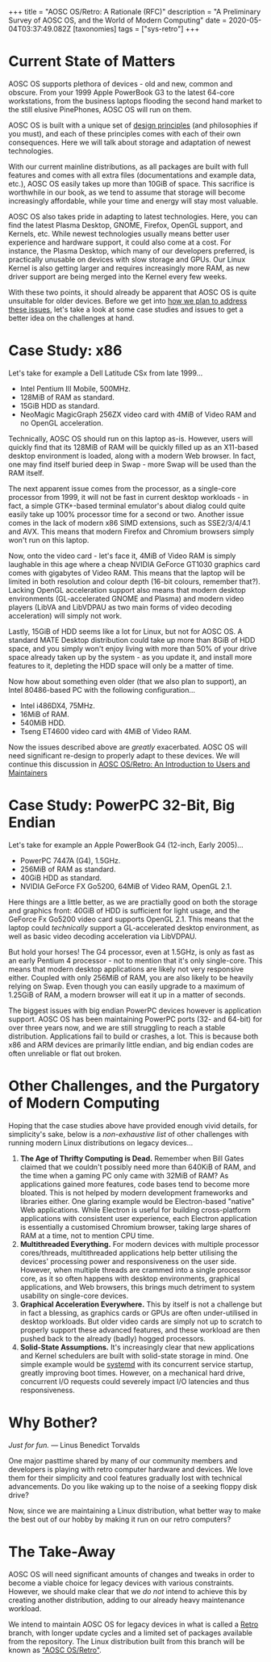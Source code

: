 +++
title = "AOSC OS/Retro: A Rationale (RFC)"
description = "A Preliminary Survey of AOSC OS, and the World of Modern Computing"
date = 2020-05-04T03:37:49.082Z
[taxonomies]
tags = ["sys-retro"]
+++

Current State of Matters
====

AOSC OS supports plethora of devices - old and new, common and obscure. From your 1999 Apple PowerBook G3 to the latest 64-core workstations, from the business laptops flooding the second hand market to the still elusive PinePhones, AOSC OS will run on them.

AOSC OS is built with a unique set of [design principles](/sys-is-aosc-os-right-for-me) (and philosophies if you must), and each of these principles comes with each of their own consequences. Here we will talk about storage and adaptation of newest technologies.

With our current mainline distributions, as all packages are built with full features and comes with all extra files (documentations and example data, etc.), AOSC OS easily takes up more than 10GiB of space. This sacrifice is worthwhile in our book, as we tend to assume that storage will become increasingly affordable, while your time and energy will stay most valuable.

AOSC OS also takes pride in adapting to latest technologies. Here, you can find the latest Plasma Desktop, GNOME, Firefox, OpenGL support, and Kernels, etc. While newest technologies usually means better user experience and hardware support, it could also come at a cost. For instance, the Plasma Desktop, which many of our developers preferred, is practically unusable on devices with slow storage and GPUs. Our Linux Kernel is also getting larger and requires increasingly more RAM, as new driver support are being merged into the Kernel every few weeks.

With these two points, it should already be apparent that AOSC OS is quite unsuitable for older devices. Before we get into [how we plan to address these issues](/sys-retro-intro), let's take a look at some case studies and issues to get a better idea on the challenges at hand.

Case Study: x86
=========

Let's take for example a Dell Latitude CSx from late 1999...

- Intel Pentium III Mobile, 500MHz.
- 128MiB of RAM as standard.
- 15GiB HDD as standard.
- NeoMagic MagicGraph 256ZX video card with 4MiB of Video RAM and no
  OpenGL acceleration.

Technically, AOSC OS should run on this laptop as-is. However, users will quickly find that its 128MiB of RAM will be quickly filled up as an X11-based desktop environment is loaded, along with a modern Web browser. In fact, one may find itself buried deep in Swap - more Swap will be used than the RAM itself.

The next apparent issue comes from the processor, as a single-core processor from 1999, it will not be fast in current desktop workloads - in fact, a simple GTK+-based terminal emulator's about dialog could quite easily take up 100% processor time for a second or two. Another issue comes in the lack of modern x86 SIMD extensions, such as SSE2/3/4/4.1 and AVX. This means that modern Firefox and Chromium browsers simply won't run on this laptop.

Now, onto the video card - let's face it, 4MiB of Video RAM is simply laughable in this age where a cheap NVIDIA GeForce GT1030 graphics card comes with gigabytes
of Video RAM. This means that the laptop will be limited in both resolution and colour depth (16-bit colours, remember that?). Lacking OpenGL acceleration support also means that modern desktop environments (GL-accelerated GNOME and Plasma) and modern video players (LibVA and LibVDPAU as two main forms of video decoding acceleration) will simply not work.

Lastly, 15GiB of HDD seems like a lot for Linux, but not for AOSC OS. A standard MATE Desktop distribution could take up more than 8GiB of HDD space, and you simply
won't enjoy living with more than 50% of your drive space already taken up by the system - as you update it, and install more features to it, depleting the HDD space will only be a matter of time.

Now how about something even older (that we also plan to support), an Intel 80486-based PC with the following configuration...

- Intel i486DX4, 75MHz.
- 16MiB of RAM.
- 540MiB HDD.
- Tseng ET4600 video card with 4MiB of Video RAM.

Now the issues described above are *greatly* exacerbated. AOSC OS will need significant re-design to properly adapt to these devices. We will continue this discussion in [AOSC OS/Retro: An Introduction to Users and Maintainers](/sys-retro-intro)

Case Study: PowerPC 32-Bit, Big Endian
================

Let's take for example an Apple PowerBook G4 (12-inch, Early 2005)...

- PowerPC 7447A (G4), 1.5GHz.
- 256MiB of RAM as standard.
- 40GiB HDD as standard.
- NVIDIA GeForce FX Go5200, 64MiB of Video RAM, OpenGL 2.1.

Here things are a little better, as we are practially good on both the storage and graphics front: 40GiB of HDD is sufficient for light usage, and the GeForce Fx Go5200 video card supports OpenGL 2.1. This means that the laptop could *technically* support a GL-accelerated desktop environment, as well as basic video decoding acceleration via LibVDPAU.

But hold your horses! The G4 processor, even at 1.5GHz, is only as fast as an early Pentium 4 processor - not to mention that it's only single-core. This means that modern desktop applications are likely not very responsive either. Coupled with only 256MiB of RAM, you are also likely to be heavily relying on Swap. Even though you can easily upgrade to a maximum of 1.25GiB of RAM, a modern browser will eat it up in a matter of seconds.

The biggest issues with big endian PowerPC devices however is application support. AOSC OS has been maintaining PowerPC ports (32- and 64-bit) for over three years now, and we are still struggling to reach a stable distribution. Applications fail to build or crashes, a lot. This is because both x86 and ARM devices are primarily little endian, and big endian codes are often unreliable or flat out broken.

Other Challenges, and the Purgatory of Modern Computing
==================

Hoping that the case studies above have provided enough vivid details, for simplicity's sake, below is a *non-exhaustive list* of other challenges with running modern Linux distributions on legacy devices...

1. **The Age of Thrifty Computing is Dead.** Remember when Bill Gates claimed that we couldn't possibly need more than 640KiB of RAM, and the time when a gaming PC only came with 32MiB of RAM? As applications gained more features, code bases tend to become more bloated. This is not helped by modern development frameworks and libraries either. One glaring example would be Electron-based "native" Web applications. While Electron is useful for building cross-platform applications with consistent user experience, each Electron application is essentially a customised Chromium browser, taking large shares of RAM at a time, not to mention CPU time.
2. **Multithreaded Everything.** For modern devices with multiple processor cores/threads, multithreaded applications help better utilising the devices' processing power and responsiveness on the user side. However, when multiple threads are crammed into a single processor core, as it so often happens with desktop environments, graphical applications, and Web browsers, this brings much detriment to system usability on single-core devices.
3. **Graphical Acceleration Everywhere.** This by itself is not a challenge but in fact a blessing, as graphics cards or GPUs are often under-utilised in desktop workloads. But older video cards are simply not up to scratch to properly support these advanced features, and these workload are then pushed back to the already (badly) hogged processors.
4. **Solid-State Assumptions.** It's increasingly clear that new applications and Kernel schedulers are built with solid-state storage in mind. One simple example would be [systemd](https://www.freedesktop.org/wiki/Software/systemd/) with its concurrent service startup, greatly improving boot times. However, on a mechanical hard drive, concurrent I/O requests could severely impact I/O latencies and thus responsiveness.

Why Bother?
=====

*Just for fun.* — Linus Benedict Torvalds

One major pasttime shared by many of our community members and developers is playing with retro computer hardware and devices. We love them for their simplicity and cool features gradually lost with technical advancements. Do you like waking up to the noise of a seeking floppy disk drive?

Now, since we are maintaining a Linux distribution, what better way to make the best out of our hobby by making it run on our retro computers?

The Take-Away
=====

AOSC OS will need significant amounts of changes and tweaks in order to become a viable choice for legacy devices with various constraints. However, we should make clear that we *do not* intend to achieve this by creating another distribution, adding to our already heavy maintenance workload.

We intend to maintain AOSC OS for legacy devices in what is called a [Retro](http://github.com) branch, with longer update cycles and a limited set of packages available from the repository. The Linux distribution built from this branch will be known as ["AOSC OS/Retro"](/sys-retro-intro).
